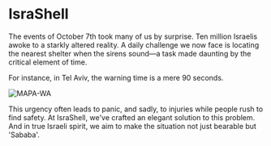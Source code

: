 # IsraShell
The events of October 7th took many of us by surprise. Ten million Israelis awoke to a starkly altered reality. A daily challenge we now face is locating the nearest shelter when the sirens sound—a task made daunting by the critical element of time.

For instance, in Tel Aviv, the warning time is a mere 90 seconds.

 ![MAPA-WA](https://github.com/tomerud/IsraShell/assets/116754497/c94e79ec-481e-4570-af5f-d4c42f4535e8)

 
 This urgency often leads to panic, and sadly, to injuries while people rush to find safety. At IsraShell, we've crafted an elegant solution to this problem. And in true Israeli spirit, we aim to make the situation not just bearable but 'Sababa'.
